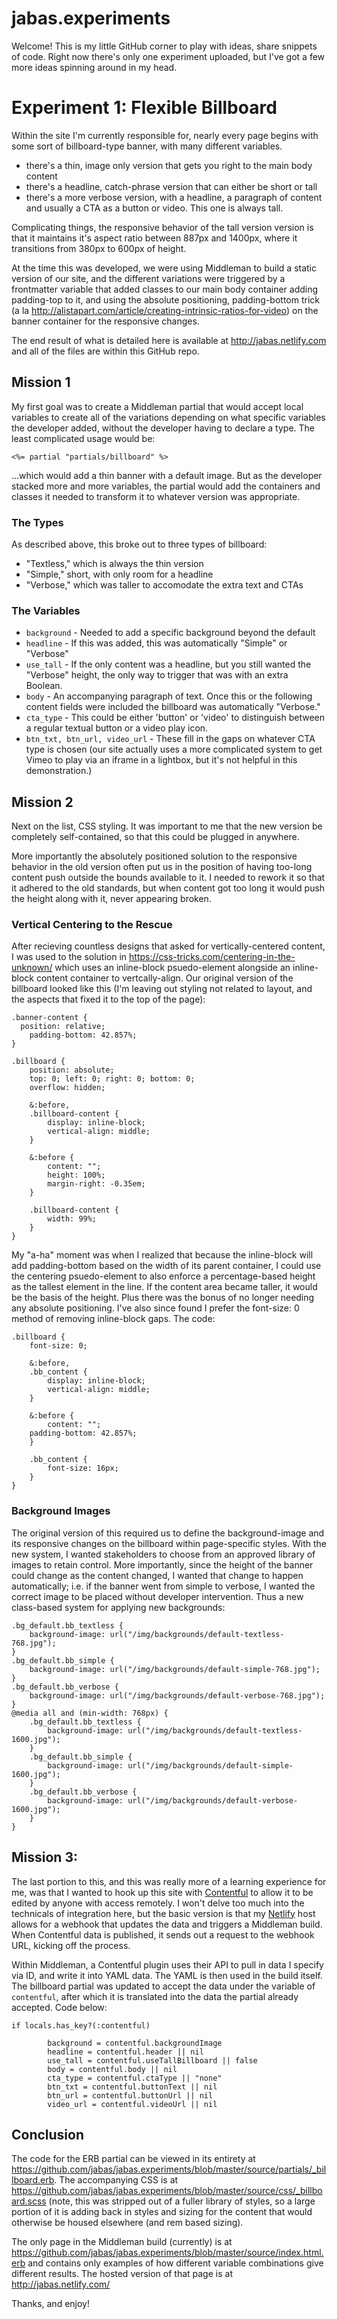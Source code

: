 jabas.experiments
===============

Welcome! This is my little GitHub corner to play with ideas, share snippets of code. Right now there's only one experiment uploaded, but I've got a few more ideas spinning around in my head.

# Experiment 1: Flexible Billboard
Within the site I'm currently responsible for, nearly every page begins with some sort of billboard-type banner, with many different variables.

- there's a thin, image only version that gets you right to the main body content
- there's a headline, catch-phrase version that can either be short or tall
- there's a more verbose version, with a headline, a paragraph of content and usually a CTA as a button or video. This one is always tall.

Complicating things, the responsive behavior of the tall version version is that it maintains it's aspect ratio between 887px and 1400px, where it transitions from 380px to 600px of height.

At the time this was developed, we were using Middleman to build a static version of our site, and the different variations were triggered by a frontmatter variable that added classes to our main body container adding padding-top to it, and using the absolute positioning, padding-bottom trick (a la <http://alistapart.com/article/creating-intrinsic-ratios-for-video>) on the banner container for the responsive changes.

The end result of what is detailed here is available at <http://jabas.netlify.com> and all of the files are within this GitHub repo.

## Mission 1
My first goal was to create a Middleman partial that would accept local variables to create all of the variations depending on what specific variables the developer added, without the developer having to declare a type. The least complicated usage would be:

```<%= partial "partials/billboard" %>```

...which would add a thin banner with a default image. But as the developer stacked more and more variables, the partial would add the containers and classes it needed to transform it to whatever version was appropriate.

### The Types
As described above, this broke out to three types of billboard:

- "Textless," which is always the thin version
- "Simple," short, with only room for a headline
- "Verbose," which was taller to accomodate the extra text and CTAs

### The Variables

- `background` - Needed to add a specific background beyond the default
- `headline` - If this was added, this was automatically "Simple" or "Verbose"
- `use_tall` - If the only content was a headline, but you still wanted the "Verbose" height, the only way to trigger that was with an extra Boolean.
- `body` - An accompanying paragraph of text. Once this or the following content fields were included the billboard was automatically "Verbose."
- `cta_type` - This could be either 'button' or 'video' to distinguish between a regular textual button or a video play icon.
- `btn_txt, btn_url, video_url` - These fill in the gaps on whatever CTA type is chosen (our site actually uses a more complicated system to get Vimeo to play via an iframe in a lightbox, but it's not helpful in this demonstration.)

## Mission 2

Next on the list, CSS styling. It was important to me that the new version be completely self-contained, so that this could be plugged in anywhere. 

More importantly the absolutely positioned solution to the responsive behavior in the old version often put us in the position of having too-long content push outside the bounds available to it. I needed to rework it so that it adhered to the old standards, but when content got too long it would push the height along with it, never appearing broken.

### Vertical Centering to the Rescue

After recieving countless designs that asked for vertically-centered content, I was used to the solution in <https://css-tricks.com/centering-in-the-unknown/> which uses an inline-block psuedo-element alongside an inline-block content container to vertcally-align. Our original version of the billboard looked like this (I'm leaving out styling not related to layout, and the aspects that fixed it to the top of the page):

```
.banner-content {
  position: relative;
	padding-bottom: 42.857%;
}
  
.billboard {
	position: absolute;
	top: 0; left: 0; right: 0; bottom: 0;
	overflow: hidden;

	&:before,
	.billboard-content {
		display: inline-block;
		vertical-align: middle;
	}

	&:before {
		content: "";
		height: 100%;
		margin-right: -0.35em;
	}

	.billboard-content {
		width: 99%;
	}
}
```

My "a-ha" moment was when I realized that because the inline-block will add padding-bottom based on the width of its parent container, I could use the centering psuedo-element to also enforce a percentage-based height as the tallest element in the line. If the content area became taller, it would be the basis of the height. Plus there was the bonus of no longer needing any absolute positioning. I've also since found I prefer the font-size: 0 method of removing inline-block gaps. The code:

```
.billboard {
	font-size: 0;

	&:before,
	.bb_content {
		display: inline-block;
		vertical-align: middle;
	}

	&:before {
		content: "";
    padding-bottom: 42.857%;
	}

	.bb_content {
		font-size: 16px;
	}
}
```

### Background Images
The original version of this required us to define the background-image and its responsive changes on the billboard within page-specific styles. With the new system, I wanted stakeholders to choose from an approved library of images to retain control. More importantly, since the height of the banner could change as the content changed, I wanted that change to happen automatically; i.e. if the banner went from simple to verbose, I wanted the correct image to be placed without developer intervention. Thus a new class-based system for applying new backgrounds:
```
.bg_default.bb_textless {
	background-image: url("/img/backgrounds/default-textless-768.jpg");
}
.bg_default.bb_simple {
	background-image: url("/img/backgrounds/default-simple-768.jpg");
}
.bg_default.bb_verbose {
	background-image: url("/img/backgrounds/default-verbose-768.jpg"); 
}
@media all and (min-width: 768px) {
	.bg_default.bb_textless {
		background-image: url("/img/backgrounds/default-textless-1600.jpg"); 
	}
	.bg_default.bb_simple {
		background-image: url("/img/backgrounds/default-simple-1600.jpg");
	}
	.bg_default.bb_verbose {
		background-image: url("/img/backgrounds/default-verbose-1600.jpg");
 	}
}
```
## Mission 3: 

The last portion to this, and this was really more of a learning experience for me, was that I wanted to hook up this site with [Contentful](https://www.contentful.com/) to allow it to be edited by anyone with access remotely. I won't delve too much into the technicals of integration here, but the basic version is that my [Netlify](https://www.netlify.com) host allows for a webhook that updates the data and triggers a Middleman build. When Contentful data is published, it sends out a request to the webhook URL, kicking off the process.

Within Middleman, a Contentful plugin uses their API to pull in data I specify via ID, and write it into YAML data. The YAML is then used in the build itself. The billboard partial was updated to accept the data under the variable of `contentful`, after which it is translated into the data the partial already accepted. Code below:

```
if locals.has_key?(:contentful)
		
		background = contentful.backgroundImage
		headline = contentful.header || nil
		use_tall = contentful.useTallBillboard || false
		body = contentful.body || nil
		cta_type = contentful.ctaType || "none"
		btn_txt = contentful.buttonText || nil
		btn_url = contentful.buttonUrl || nil
		video_url = contentful.videoUrl || nil
```
## Conclusion
The code for the ERB partial can be viewed in its entirety at <https://github.com/jabas/jabas.experiments/blob/master/source/partials/_billboard.erb>. The accompanying CSS is at <https://github.com/jabas/jabas.experiments/blob/master/source/css/_billboard.scss> (note, this was stripped out of a fuller library of styles, so a large portion of it is adding back in styles and sizing for the content that would otherwise be housed elsewhere (and rem based sizing).

The only page in the Middleman build (currently) is at <https://github.com/jabas/jabas.experiments/blob/master/source/index.html.erb> and contains only examples of how different variable combinations give different results. The hosted version of that page is at <http://jabas.netlify.com/>

Thanks, and enjoy!
